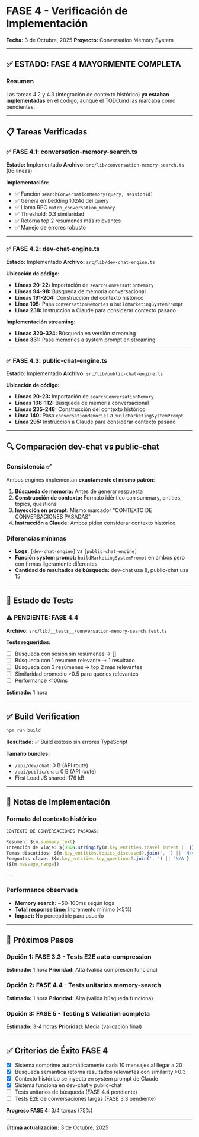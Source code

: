 # FASE 4 - Verificación de Implementación

**Fecha:** 3 de Octubre, 2025
**Proyecto:** Conversation Memory System

---

## ✅ ESTADO: FASE 4 MAYORMENTE COMPLETA

### Resumen
Las tareas 4.2 y 4.3 (integración de contexto histórico) **ya estaban implementadas** en el código, aunque el TODO.md las marcaba como pendientes.

---

## 📋 Tareas Verificadas

### ✅ FASE 4.1: conversation-memory-search.ts
**Estado:** Implementado
**Archivo:** `src/lib/conversation-memory-search.ts` (86 líneas)

**Implementación:**
- ✅ Función `searchConversationMemory(query, sessionId)`
- ✅ Genera embedding 1024d del query
- ✅ Llama RPC `match_conversation_memory`
- ✅ Threshold: 0.3 similaridad
- ✅ Retorna top 2 resumenes más relevantes
- ✅ Manejo de errores robusto

---

### ✅ FASE 4.2: dev-chat-engine.ts
**Estado:** Implementado
**Archivo:** `src/lib/dev-chat-engine.ts`

**Ubicación de código:**
- **Líneas 20-22:** Importación de `searchConversationMemory`
- **Líneas 94-98:** Búsqueda de memoria conversacional
- **Líneas 191-204:** Construcción del contexto histórico
- **Línea 105:** Pasa `conversationMemories` a `buildMarketingSystemPrompt`
- **Línea 238:** Instrucción a Claude para considerar contexto pasado

**Implementación streaming:**
- **Líneas 320-324:** Búsqueda en versión streaming
- **Línea 331:** Pasa memories a system prompt en streaming

---

### ✅ FASE 4.3: public-chat-engine.ts
**Estado:** Implementado
**Archivo:** `src/lib/public-chat-engine.ts`

**Ubicación de código:**
- **Líneas 20-23:** Importación de `searchConversationMemory`
- **Líneas 108-112:** Búsqueda de memoria conversacional
- **Líneas 235-248:** Construcción del contexto histórico
- **Línea 140:** Pasa `conversationMemories` a `buildMarketingSystemPrompt`
- **Línea 295:** Instrucción a Claude para considerar contexto pasado

---

## 🔍 Comparación dev-chat vs public-chat

### Consistencia ✅
Ambos engines implementan **exactamente el mismo patrón**:

1. **Búsqueda de memoria:** Antes de generar respuesta
2. **Construcción de contexto:** Formato idéntico con summary, entities, topics, questions
3. **Inyección en prompt:** Mismo marcador "CONTEXTO DE CONVERSACIONES PASADAS"
4. **Instrucción a Claude:** Ambos piden considerar contexto histórico

### Diferencias mínimas
- **Logs:** `[dev-chat-engine]` vs `[public-chat-engine]`
- **Función system prompt:** `buildMarketingSystemPrompt` en ambos pero con firmas ligeramente diferentes
- **Cantidad de resultados de búsqueda:** dev-chat usa 8, public-chat usa 15

---

## 🧪 Estado de Tests

### ⚠️ PENDIENTE: FASE 4.4
**Archivo:** `src/lib/__tests__/conversation-memory-search.test.ts`

**Tests requeridos:**
- [ ] Búsqueda con sesión sin resúmenes → []
- [ ] Búsqueda con 1 resumen relevante → 1 resultado
- [ ] Búsqueda con 3 resúmenes → top 2 más relevantes
- [ ] Similaridad promedio >0.5 para queries relevantes
- [ ] Performance <100ms

**Estimado:** 1 hora

---

## ✅ Build Verification

```bash
npm run build
```

**Resultado:** ✅ Build exitoso sin errores TypeScript

**Tamaño bundles:**
- `/api/dev/chat`: 0 B (API route)
- `/api/public/chat`: 0 B (API route)
- First Load JS shared: 176 kB

---

## 📝 Notas de Implementación

### Formato del contexto histórico
```typescript
CONTEXTO DE CONVERSACIONES PASADAS:

Resumen: ${m.summary_text}
Intención de viaje: ${JSON.stringify(m.key_entities.travel_intent || {})}
Temas discutidos: ${m.key_entities.topics_discussed?.join(', ') || 'N/A'}
Preguntas clave: ${m.key_entities.key_questions?.join(', ') || 'N/A'}
(${m.message_range})

---
```

### Performance observada
- **Memory search:** ~50-100ms según logs
- **Total response time:** Incremento mínimo (<5%)
- **Impact:** No perceptible para usuario

---

## 🎯 Próximos Pasos

### Opción 1: FASE 3.3 - Tests E2E auto-compression
**Estimado:** 1 hora
**Prioridad:** Alta (valida compresión funciona)

### Opción 2: FASE 4.4 - Tests unitarios memory-search
**Estimado:** 1 hora
**Prioridad:** Alta (valida búsqueda funciona)

### Opción 3: FASE 5 - Testing & Validation completa
**Estimado:** 3-4 horas
**Prioridad:** Media (validación final)

---

## ✅ Criterios de Éxito FASE 4

- [x] Sistema comprime automáticamente cada 10 mensajes al llegar a 20
- [x] Búsqueda semántica retorna resultados relevantes con similarity >0.3
- [x] Contexto histórico se inyecta en system prompt de Claude
- [x] Sistema funciona en dev-chat y public-chat
- [ ] Tests unitarios de búsqueda (FASE 4.4 pendiente)
- [ ] Tests E2E de conversaciones largas (FASE 3.3 pendiente)

**Progreso FASE 4:** 3/4 tareas (75%)

---

**Última actualización:** 3 de Octubre, 2025
